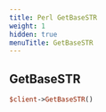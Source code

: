```yaml
---
title: Perl GetBaseSTR
weight: 1
hidden: true
menuTitle: GetBaseSTR
---
```

## GetBaseSTR
```perl
$client->GetBaseSTR()
```
